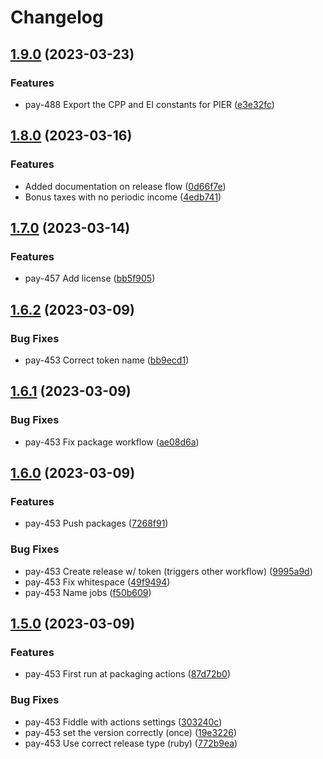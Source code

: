 # Changelog

## [1.9.0](https://github.com/Humi-HR/taxman/compare/v1.8.0...v1.9.0) (2023-03-23)


### Features

* pay-488 Export the CPP and EI constants for PIER ([e3e32fc](https://github.com/Humi-HR/taxman/commit/e3e32fc1c49e42f163bdb2b6e008882f82ce82f8))

## [1.8.0](https://github.com/Humi-HR/taxman/compare/v1.7.0...v1.8.0) (2023-03-16)


### Features

* Added documentation on release flow ([0d66f7e](https://github.com/Humi-HR/taxman/commit/0d66f7e34bd34c07cf115bfe63910853521f4714))
* Bonus taxes with no periodic income ([4edb741](https://github.com/Humi-HR/taxman/commit/4edb74149e85ba9ce5b99ddd8af2bf8a25264295))

## [1.7.0](https://github.com/Humi-HR/taxman/compare/v1.6.2...v1.7.0) (2023-03-14)


### Features

* pay-457 Add license ([bb5f905](https://github.com/Humi-HR/taxman/commit/bb5f905e2e2e4af12723e431c309c75dd031af5a))

## [1.6.2](https://github.com/Humi-HR/taxman/compare/v1.6.1...v1.6.2) (2023-03-09)


### Bug Fixes

* pay-453 Correct token name ([bb9ecd1](https://github.com/Humi-HR/taxman/commit/bb9ecd1950a2ace885f1ff121a34123729be412b))

## [1.6.1](https://github.com/Humi-HR/taxman/compare/v1.6.0...v1.6.1) (2023-03-09)


### Bug Fixes

* pay-453 Fix package workflow ([ae08d6a](https://github.com/Humi-HR/taxman/commit/ae08d6a280c69f9e0f1df5e47f889920428d9de8))

## [1.6.0](https://github.com/Humi-HR/taxman/compare/v1.5.0...v1.6.0) (2023-03-09)


### Features

* pay-453 Push packages ([7268f91](https://github.com/Humi-HR/taxman/commit/7268f915522929b6a55d47c6128ee93f13b81c02))


### Bug Fixes

* pay-453 Create release w/ token (triggers other workflow) ([9995a9d](https://github.com/Humi-HR/taxman/commit/9995a9dad01317df0b4315d2ed05f20956b1e4ba))
* pay-453 Fix whitespace ([49f9494](https://github.com/Humi-HR/taxman/commit/49f9494a14153610426f73595e8bcb10a5e5689d))
* pay-453 Name jobs ([f50b609](https://github.com/Humi-HR/taxman/commit/f50b6098fbf942a1dde19173412efbdfb726e52f))

## [1.5.0](https://github.com/Humi-HR/taxman/compare/v1.3.0...v1.5.0) (2023-03-09)


### Features

* pay-453 First run at packaging actions ([87d72b0](https://github.com/Humi-HR/taxman/commit/87d72b07ee9a28b2bc27321dc5963b1c29d3ce48))


### Bug Fixes

* pay-453 Fiddle with actions settings ([303240c](https://github.com/Humi-HR/taxman/commit/303240c902fb46eed2d27777eba7605de0d1c71b))
* pay-453 set the version correctly (once) ([19e3226](https://github.com/Humi-HR/taxman/commit/19e32265b08ced9f8e085ab34109dbdcd3d7e1ea))
* pay-453 Use correct release type (ruby) ([772b9ea](https://github.com/Humi-HR/taxman/commit/772b9ea357d1a18dbe2d2b9525998f4ad16586b1))
